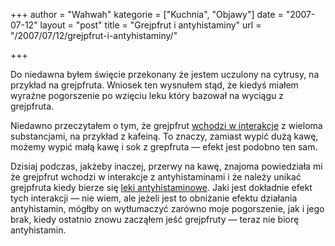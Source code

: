 +++
author = "Wahwah"
kategorie = ["Kuchnia", "Objawy"]
date = "2007-07-12"
layout = "post"
title = "Grejpfrut i antyhistaminy"
url = "/2007/07/12/grejpfrut-i-antyhistaminy/"

+++

Do niedawna byłem święcie przekonany że jestem uczulony na cytrusy, na przykład na grejpfruta. Wniosek ten wysnułem stąd, że kiedyś miałem wyraźne pogorszenie po wzięciu leku który bazował na wyciągu z grejpfruta.

Niedawno przeczytałem o tym, że grejpfrut [wchodzi w interakcje][1] z wieloma substancjami, na przykład z kafeiną. To znaczy, zamiast wypić dużą kawę, możemy wypić małą kawę i sok z grepfruta ― efekt jest podobno ten sam.

Dzisiaj podczas, jakżeby inaczej, przerwy na kawę, znajoma powiedziała mi że grejpfrut wchodzi w interakcje z antyhistaminami i że należy unikać grejpfruta kiedy bierze się [leki antyhistaminowe][2]. Jaki jest dokładnie efekt tych interakcji ― nie wiem, ale jeżeli jest to obniżanie efektu działania antyhistamin, mógłby on wytłumaczyć zarówno moje pogorszenie, jak i jego brak, kiedy ostatnio znowu zacząłem jeść grejpfruty ― teraz nie biorę antyhistamin.

 [1]: http://en.wikipedia.org/wiki/List_of_drugs_affected_by_grapefruit "Interakcje z grejpfrutem (po angielsku)"
 [2]: http://www.atopowe-zapalenie.pl/atopedia/Leki_antyhistaminowe